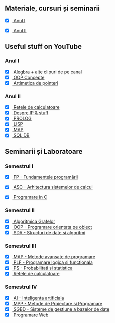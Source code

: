 ## Materiale, cursuri și seminarii
- [X] [ Anul I](https://drive.google.com/drive/folders/119ZjA1g7XAsVYVDj6u7pF2EJ_nM24u8F?usp=share_link)
- [X] [ Anul II](https://drive.google.com/drive/folders/1G2OTWmZy5gSnMyPnvExOkesMWT4bV-ip?usp=sharing) 


## Useful stuff on YouTube
### Anul I
- [X] [ Alegbra](https://www.youtube.com/watch?v=98jeVK4VwWY&list=PL3wzJNq9bJEMToB8mNzxzy8P8bXPQeQ4n) + alte clipuri de pe canal
- [X] [ OOP Concepte](https://www.youtube.com/watch?v=LmkYAMOZhJE)
- [X] [ Artimetica de pointeri](https://www.youtube.com/watch?v=zuegQmMdy8M)

### Anul II
- [X] [ Retele de calculatoare](https://www.youtube.com/watch?v=tSodBEAJz9Y&list=PLF1hDMPPRqGxpYdo0ctaa7MxfOi9vjs1u)
- [X] [ Despre IP & stuff](https://www.youtube.com/playlist?list=PLIhvC56v63IKrRHh3gvZZBAGvsvOhwrRF)
- [X] [ PROLOG](https://www.youtube.com/watch?v=4vv3EOjtpHo&list=PLEJXowNB4kPy3_qhGksOO8ch_Di7T8_9E)
- [X] [ LISP](https://www.youtube.com/watch?v=wvU0JeYSoUs&list=PLvb7IKzi4E7SUdIh5XHicJQfKikvtJXhg&index=2)
- [X] [ MAP](https://www.youtube.com/playlist?list=PLauRSyJ86gK32vtZATe508EkPk3aapP-Z)
- [X] [ SQL DB](https://www.youtube.com/playlist?list=PLLAZ4kZ9dFpMGXTKXsBM_ZNpJwowfsP49) 

## Seminarii și Laboratoare
### Semestrul I
- [X] [ FP - Fundamentele programării](https://github.com/cosmin-andrei/ubb-fmi-work/tree/main/Semestrul%20I/FP%20-%20Fundamentele%20programarii)
- [x] [ ASC - Arhitectura sistemelor de calcul](https://github.com/cosmin-andrei/ubb-fmi-work/tree/main/Semestrul%20I/ASC%20-%20Arhitectura%20sistemelor%20de%20calcul)
- [X] [ Programare in C](https://github.com/cosmin-andrei/ubb-fmi-work/tree/main/Semestrul%20I/Programare%20in%20C)


### Semestrul II
- [X] [ Algoritmica Grafelor](https://github.com/cosmin-andrei/ubb-fmi-work/tree/main/Semestrul%20II/Algoritmica%20Grafurilor)
- [X] [ OOP - Programare orientata pe obiect](https://github.com/cosmin-andrei/ubb-fmi-work/tree/main/Semestrul%20II/OOP%20-%20Programare%20orientata%20pe%20obiect)
- [X] [ SDA - Structuri de date si algoritmi](https://github.com/cosmin-andrei/ubb-fmi-work/tree/main/Semestrul%20II/SDA%20-%20Structuri%20de%20date%20si%20algoritmi)

### Semestrul III
- [X] [ MAP - Metode avansate de programare](https://github.com/cosmin-andrei/ubb-fmi-work/tree/main/Semestrul%20III/MAP)
- [X] [ PLF - Programare logica si functionala](https://github.com/cosmin-andrei/ubb-fmi-work/tree/main/Semestrul%20III/PLF)
- [X] [ PS - Probabilitati si statistica](https://github.com/cosmin-andrei/ubb-fmi-work/tree/main/Semestrul%20III/PS)
- [X] [ Retele de calculatoare](https://github.com/cosmin-andrei/ubb-fmi-work/tree/main/Semestrul%20III/RETELE)

### Semestrul IV
- [X] [ AI - Inteligenta artificiala](https://github.com/cosmin-andrei/ubb-fmi-work/tree/main/Semestrul%20IV/AI)
- [X] [ MPP - Metode de Proiectare si Programare](https://github.com/cosmin-andrei/ubb-fmi-work/tree/main/Semestrul%20IV/MPP)
- [X] [ SGBD - Sisteme de gestiune a bazelor de date](https://github.com/cosmin-andrei/ubb-fmi-work/tree/main/Semestrul%20IV/SGBD)
- [X] [ Programare Web](https://github.com/cosmin-andrei/ubb-fmi-work/tree/main/Semestrul%20IV/Web)  
